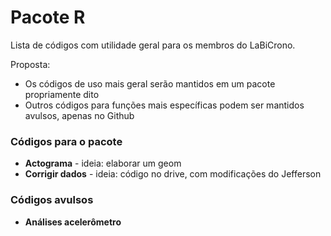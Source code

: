 # Pacote R
Lista de códigos com utilidade geral para os membros do LaBiCrono.

Proposta:
- Os códigos de uso mais geral serão mantidos em um pacote propriamente dito
- Outros códigos para funções mais específicas podem ser mantidos avulsos, apenas no Github


### Códigos para o pacote
- **Actograma** - ideia: elaborar um geom
- **Corrigir dados** - ideia: código no drive, com modificações do Jefferson

### Códigos avulsos
- **Análises acelerômetro**
